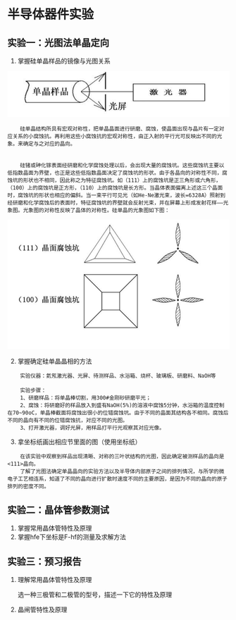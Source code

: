 # 半导体器件实验

## 实验一：光图法单晶定向

1. 掌握硅单晶样品的镜像与光图关系

![原理图](./img/半导体器件实验/1-1.png)

```
    硅单晶结构所具有宏观对称性，把单晶晶面进行研磨、腐蚀，使晶面出现与晶片有一定对应关系的小腐蚀抗。再利用这些小腐蚀抗的宏观对称性，由正入射的平行光可反映出不同的光象。来确定与之对应的晶向。 
    

    硅锗或砷化镓表面经研磨和化学腐蚀处理以后，会出现大量的腐蚀坑。这些腐蚀坑主要以低指数晶面为界壁，也正是这些低指数晶面决定了腐蚀坑的形状。由于各晶向的对称性不同，腐蚀坑的形状也不相同，因此称之为特征腐蚀坑。如（111）上的腐蚀坑是正三角形或六角形，（100）上的腐蚀坑是正方形，（110）上的腐蚀坑是长方形。当晶体表面偏离上述这三个晶面时，腐蚀坑的形状也相应的偏斜。当一束平行可见光（如He-Ne激光束，波长=6328A）照射到经研磨和化学腐蚀后的表面时，特征腐蚀坑的界壁就会反射光束，并在屏幕上形成发射花样——光象图。光象图的对称性反映了晶体的对称性。硅单晶的光象图如下图： 
```

![硅单晶的光象图](./img/半导体器件实验/1-2.png)

2. 掌握确定硅单晶晶相的方法

```
    实验仪器：氦氖激光器、光屏、待测样品、水浴箱、烧杯、玻璃板、研磨料、NaOH等

    实验步骤：
    1、研磨样品：将单晶棒切割，用300#金刚砂研磨平光；
    2、腐蚀：将研磨好的样品放入到盛有NaOH(5%)的溶液中腐蚀5分钟，水浴箱的温度控制在70~90oC，单晶棒截面将腐蚀出很小的位错腐蚀坑。由于不同的晶面其结构各不相同。腐蚀后不同的晶向有不同的位错腐蚀抗，对应不同的光图。
    3、打开激光器，调好光屏，用样品打平行光观察其对应光像。 
```

3. 拿坐标纸画出相应节里面的图（使用坐标纸）

```
    在该实验中观察到样品出现清晰、对称的三叶状结构的光图，因此确定被测样品的晶向是<111>晶向。
    了解了光图法确定单晶晶向的实验方法以及半导体内部原子之间的排列情况，与所学的微电子工艺相连系，知道了不同的晶向进行扩散时速度不同的主要原因，是因为不同的晶向的原子排列的密度不同。
```

## 实验二：晶体管参数测试

1. 掌握常用晶体管特性及原理
2. 掌握hfe下坐标是F-hf的测量及求解方法

## 实验三：预习报告
 
1. 理解常用晶体管特性及原理

    选一种三极管和二极管的型号，描述一下它的特性及原理
    
2. 晶闸管特性及原理